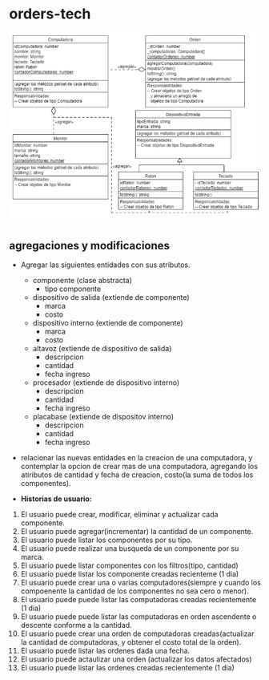 # orders-tech
![img](./assets/MundoPC-UJS.png)

## agregaciones y modificaciones
- Agregar las siguientes entidades con sus atributos.
  - componente (clase abstracta)
    - tipo componente
  - dispositivo de salida (extiende de componente)
    - marca
    - costo
  - dispositivo interno (extiende de componente)
    - marca
    - costo
  - altavoz (extiende de dispositivo de salida)
    - descripcion
    - cantidad
    - fecha ingreso
  - procesador (extiende de dispositivo interno)
    - descripcion
    - cantidad
    - fecha ingreso
  - placabase (extiende de dispositov interno)
    - descripcion
    - cantidad
    - fecha ingreso

- relacionar las nuevas entidades en la creacion de una computadora, y contemplar la opcion de crear mas de una computadora,  agregando los atiributos de cantidad y fecha de creacion, costo(la suma de todos los componentes). 

-  **Historias de usuario:**
  
  1. El usuario puede crear, modificar, eliminar y actualizar cada componente.
  2. El usuario puede agregar(incrementar) la cantidad de un componente.
  3. El usuario puede listar los componentes por su tipo.
  4. El usuario puede realizar una busqueda de un componente por su marca.
  5. El usuario puede listar componentes con los filtros(tipo, cantidad)
  6. El usuario puede listar los componente creadas recienteme (1 dia)
  7. El usuario puede crear una o varias computadores(siempre y cuando los compoenente la cantidad de los componentes no sea cero o menor). 
  8. El usuario puede puede listar las computadoras creadas recientemente (1 dia)
  9. El usuario puede puede listar las computadoras en orden ascendente o descente conforme a la cantidad.
  10. El usuario puede crear una orden de computadoras creadas(actualizar la cantidad de computadoras, y obtener el costo total de la orden). 
  11. El usuario puede listar las ordenes dada una fecha.
  12. El usuario puede actaulizar una orden (actualizar los datos afectados)
  13. El usuario puede listar las ordenes creadas recientemente (1 dia)


